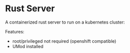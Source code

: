 # Rust Server

A containerized rust server to run on a kubernetes cluster:

Features:

* root/privileged not required (openshift compatible)
* UMod installed
